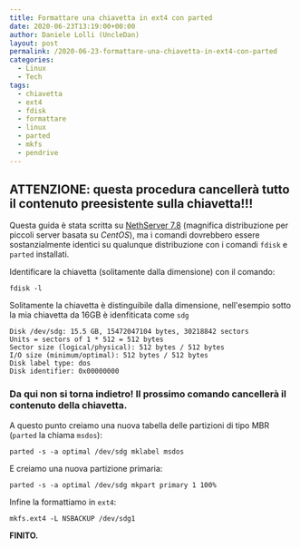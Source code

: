 ```yaml
---
title: Formattare una chiavetta in ext4 con parted
date: 2020-06-23T13:19:00+00:00
author: Daniele Lolli (UncleDan)
layout: post
permalink: /2020-06-23-formattare-una-chiavetta-in-ext4-con-parted
categories:
  - Linux
  - Tech
tags:
  - chiavetta
  - ext4
  - fdisk
  - formattare
  - linux
  - parted
  - mkfs
  - pendrive
---
```

## ATTENZIONE: questa procedura cancellerà tutto il contenuto preesistente sulla chiavetta!!!

Questa guida è stata scritta su [NethServer 7.8](https://www.nethserver.org/) (magnifica distribuzione per piccoli server basata su *CentOS*), ma i comandi dovrebbero essere sostanzialmente identici su qualunque distribuzione con i comandi `fdisk` e `parted` installati.

Identificare la chiavetta (solitamente dalla dimensione) con il comando:
  
`fdisk -l`

Solitamente la chiavetta è distinguibile dalla dimensione, nell'esempio sotto la mia chiavetta da 16GB è idenfiticata come `sdg`
```
Disk /dev/sdg: 15.5 GB, 15472047104 bytes, 30218842 sectors
Units = sectors of 1 * 512 = 512 bytes
Sector size (logical/physical): 512 bytes / 512 bytes
I/O size (minimum/optimal): 512 bytes / 512 bytes
Disk label type: dos
Disk identifier: 0x00000000
```
### Da qui non si torna indietro! Il prossimo comando cancellerà il contenuto della chiavetta.
A questo punto creiamo una nuova tabella delle partizioni di tipo MBR (`parted` la chiama `msdos`):

`parted -s -a optimal /dev/sdg mklabel msdos`

E creiamo una nuova partizione primaria:

`parted -s -a optimal /dev/sdg mkpart primary 1 100%`

Infine la formattiamo in `ext4`:

`mkfs.ext4 -L NSBACKUP /dev/sdg1`

**FINITO.**
